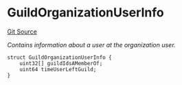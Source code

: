 # GuildOrganizationUserInfo
[Git Source](https://github.com/TreasureProject/spellcaster-facets/blob/35a5f7a33e5c726475104b88b7e2a468bb5aa2b7/src/interfaces/IGuildManager.sol)

*Contains information about a user at the organization user.*


```solidity
struct GuildOrganizationUserInfo {
    uint32[] guildIdsAMemberOf;
    uint64 timeUserLeftGuild;
}
```

